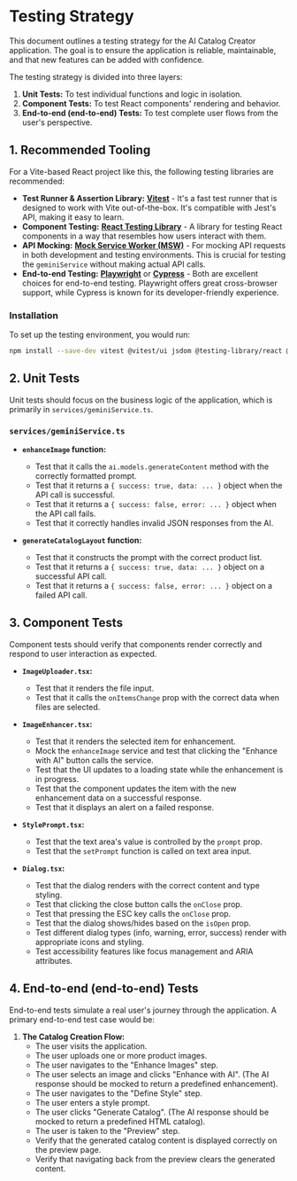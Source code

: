 # Testing Strategy

This document outlines a testing strategy for the AI Catalog Creator application. The goal is to ensure the application is reliable, maintainable, and that new features can be added with confidence.

The testing strategy is divided into three layers:

1.  **Unit Tests:** To test individual functions and logic in isolation.
2.  **Component Tests:** To test React components' rendering and behavior.
3.  **End-to-end (end-to-end) Tests:** To test complete user flows from the user's perspective.

## 1. Recommended Tooling

For a Vite-based React project like this, the following testing libraries are recommended:

- **Test Runner & Assertion Library:** [**Vitest**](https://vitest.dev/) - It's a fast test runner that is designed to work with Vite out-of-the-box. It's compatible with Jest's API, making it easy to learn.
- **Component Testing:** [**React Testing Library**](https://testing-library.com/docs/react-testing-library/intro/) - A library for testing React components in a way that resembles how users interact with them.
- **API Mocking:** [**Mock Service Worker (MSW)**](https://mswjs.io/) - For mocking API requests in both development and testing environments. This is crucial for testing the `geminiService` without making actual API calls.
- **End-to-end Testing:** [**Playwright**](https://playwright.dev/) or [**Cypress**](https://www.cypress.io/) - Both are excellent choices for end-to-end testing. Playwright offers great cross-browser support, while Cypress is known for its developer-friendly experience.

### Installation

To set up the testing environment, you would run:

```bash
npm install --save-dev vitest @vitest/ui jsdom @testing-library/react @testing-library/jest-dom msw
```

## 2. Unit Tests

Unit tests should focus on the business logic of the application, which is primarily in `services/geminiService.ts`.

### `services/geminiService.ts`

- **`enhanceImage` function:**
  - Test that it calls the `ai.models.generateContent` method with the correctly formatted prompt.
  - Test that it returns a `{ success: true, data: ... }` object when the API call is successful.
  - Test that it returns a `{ success: false, error: ... }` object when the API call fails.
  - Test that it correctly handles invalid JSON responses from the AI.

- **`generateCatalogLayout` function:**
  - Test that it constructs the prompt with the correct product list.
  - Test that it returns a `{ success: true, data: ... }` object on a successful API call.
  - Test that it returns a `{ success: false, error: ... }` object on a failed API call.

## 3. Component Tests

Component tests should verify that components render correctly and respond to user interaction as expected.

- **`ImageUploader.tsx`:**
  - Test that it renders the file input.
  - Test that it calls the `onItemsChange` prop with the correct data when files are selected.

- **`ImageEnhancer.tsx`:**
  - Test that it renders the selected item for enhancement.
  - Mock the `enhanceImage` service and test that clicking the "Enhance with AI" button calls the service.
  - Test that the UI updates to a loading state while the enhancement is in progress.
  - Test that the component updates the item with the new enhancement data on a successful response.
  - Test that it displays an alert on a failed response.

- **`StylePrompt.tsx`:**
  - Test that the text area's value is controlled by the `prompt` prop.
  - Test that the `setPrompt` function is called on text area input.

- **`Dialog.tsx`:**
  - Test that the dialog renders with the correct content and type styling.
  - Test that clicking the close button calls the `onClose` prop.
  - Test that pressing the ESC key calls the `onClose` prop.
  - Test that the dialog shows/hides based on the `isOpen` prop.
  - Test different dialog types (info, warning, error, success) render with appropriate icons and styling.
  - Test accessibility features like focus management and ARIA attributes.

## 4. End-to-end (end-to-end) Tests

End-to-end tests simulate a real user's journey through the application. A primary end-to-end test case would be:

1.  **The Catalog Creation Flow:**
    - The user visits the application.
    - The user uploads one or more product images.
    - The user navigates to the "Enhance Images" step.
    - The user selects an image and clicks "Enhance with AI". (The AI response should be mocked to return a predefined enhancement).
    - The user navigates to the "Define Style" step.
    - The user enters a style prompt.
    - The user clicks "Generate Catalog". (The AI response should be mocked to return a predefined HTML catalog).
    - The user is taken to the "Preview" step.
    - Verify that the generated catalog content is displayed correctly on the preview page.
    - Verify that navigating back from the preview clears the generated content.
